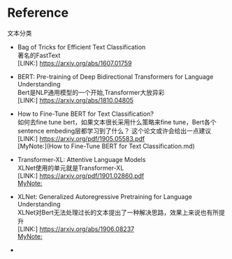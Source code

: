 # Reference  
文本分类  


- Bag of Tricks for Efficient Text Classification  
著名的FastText  
[LINK:] https://arxiv.org/abs/1607.01759  


- BERT: Pre-training of Deep Bidirectional Transformers for Language Understanding  
Bert是NLP通用模型的一个开始,Transformer大放异彩  
[LINK:] https://arxiv.org/abs/1810.04805   

- How to Fine-Tune BERT for Text Classification?  
如何去fine tune bert，如果文本很长采用什么策略来fine tune，Bert各个sentence embeding层都学习到了什么？
这个论文或许会给出一点建议  
[LINK:] https://arxiv.org/pdf/1905.05583.pdf  
[MyNote:](How to Fine-Tune BERT for Text Classification.md)  


- Transformer-XL: Attentive Language Models   
XLNet使用的单元就是Transformer-XL  
[LINK:] https://arxiv.org/pdf/1901.02860.pdf  
[MyNote:](Transformer-XL.md)   

- XLNet: Generalized Autoregressive Pretraining for Language Understanding  
XLNet对Bert无法处理过长的文本提出了一种解决思路，效果上来说也有所提升  
[LINK:] https://arxiv.org/abs/1906.08237  
[MyNote:](XLNet.md)  





-     
